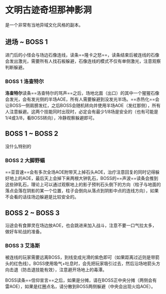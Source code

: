 # 文明古迹奇坦那神影洞

是一个非常有当地异域文化风格的副本。

## 进场 ~ BOSS 1

进门后的小怪会与场边石像连线，读条==隆卡之怒==，读条结束后被连线的石像会发出激光，需要<Role name="tank" /><Role name="healer" /><Role name="dps" />所有人找石板躲避，石像连线的模式不仅有单侧激光，注意观察判断躲避。

### BOSS 1 洛查特尔

**洛查特尔**读条==洛查特尔的骂声==之后，场地北面（出口）的其中一个猩猩石像会发光，会有发光侧的半场AOE，所有人需要躲避到没发光半场。==赤热化==会让BOSS一侧肩膀发红，之后BOSS会随机转向并使用半场AOE（发红那侧），<Role name="tank" /><Role name="healer" /><Role name="dps" />所有人注意躲避。这两个技能同时出现时，必定会有最少1/8场是安全的（也有可能是1/4或3/8，看BOSS转向），冷静观察躲避即可。

## BOSS 1 ~ BOSS 2 

没什么特别的

### BOSS 2 大脚野蝠

==亚音速==会有多次全场AOE附带天上掉石头AOE，<Role name="healer" />治疗注意回复的同时记得躲好地上的AOE，最后天上会掉下来两根大钟乳石，BOSS的==声波==读条会推到这些钟乳石，理论上可以通过观察地上的影子预判石头倒下的方向（柱子与地面的落点会落在阴影的某一个位置，柱子会倒向从落点到阴影中点的连线方向），如果不会看的话往场边躲避是比较安全的。

## BOSS 2 ~ BOSS 3 

沿途会有食罪灵在场边放AOE，也会跳进来加入战斗，注意不要一口气拉太多，做好车轮战的准备。

### BOSS 3 艾洛斯

被连线的玩家需要远离BOSS，到线变成光滑的紫色即可（如果距离过近则是带箭头的红色线）。BOSS使用吸气+吐息时，会先把玩家吸引过去，然后沿场地箭头方向击退（防击退技能有效），注意避开场地上的毒潭。

BOSS读条==信仰宣言==之后，如果是分摊，请在BOSS正中央分摊（两侧会有雷AOE），如果是红圈点名，请分散到BOSS两侧躲避（中央会出现火焰AOE）。